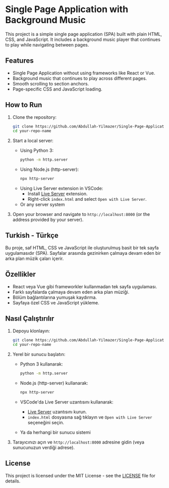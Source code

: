 # Single Page Application with Background Music

This project is a simple single page application (SPA) built with plain HTML, CSS, and JavaScript. It includes a background music player that continues to play while navigating between pages.

## Features

- Single Page Application without using frameworks like React or Vue.
- Background music that continues to play across different pages.
- Smooth scrolling to section anchors.
- Page-specific CSS and JavaScript loading.

## How to Run

1. Clone the repository:
    ```sh
    git clone https://github.com/Abdullah-Yilmazer/Single-Page-Application-with-Background-Music.git
    cd your-repo-name
    ```
2. Start a local server:
    - Using Python 3:
        ```sh
        python -m http.server
        ```
    - Using Node.js (http-server):
        ```sh
        npx http-server
        ```
    - Using Live Server extension in VSCode:
        - Install [Live Server](https://marketplace.visualstudio.com/items?itemName=ritwickdey.LiveServer) extension.
        - Right-click `index.html` and select `Open with Live Server`.
    - Or any server system


3. Open your browser and navigate to `http://localhost:8000` (or the address provided by your server).


## Turkish - Türkçe

Bu proje, saf HTML, CSS ve JavaScript ile oluşturulmuş basit bir tek sayfa uygulamasıdır (SPA). Sayfalar arasında gezinirken çalmaya devam eden bir arka plan müzik çaları içerir.

## Özellikler

- React veya Vue gibi frameworkler kullanmadan tek sayfa uygulaması.
- Farklı sayfalarda çalmaya devam eden arka plan müziği.
- Bölüm bağlantılarına yumuşak kaydırma.
- Sayfaya özel CSS ve JavaScript yükleme.

## Nasıl Çalıştırılır

1. Depoyu klonlayın:
    ```sh
    git clone https://github.com/Abdullah-Yilmazer/Single-Page-Application-with-Background-Music.git
    cd your-repo-name
    ```
2. Yerel bir sunucu başlatın:
    - Python 3 kullanarak:
        ```sh
        python -m http.server
        ```
    - Node.js (http-server) kullanarak:
        ```sh
        npx http-server
        ```
    - VSCode'da Live Server uzantısını kullanarak:
        - [Live Server](https://marketplace.visualstudio.com/items?itemName=ritwickdey.LiveServer) uzantısını kurun.
        - `index.html` dosyasına sağ tıklayın ve `Open with Live Server` seçeneğini seçin.
     
    - Ya da herhangi bir sunucu sistemi

3. Tarayıcınızı açın ve `http://localhost:8000` adresine gidin (veya sunucunuzun verdiği adrese).


## License

This project is licensed under the MIT License - see the [LICENSE](https://github.com/Abdullah-Yilmazer/Single-Page-Application-with-Background-Music/blob/main/LICENSE) file for details.


